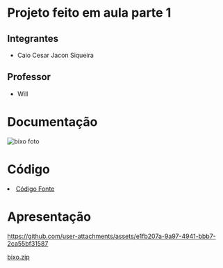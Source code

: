 # Projeto feito em aula parte 1


## Integrantes

- Caio Cesar Jacon Siqueira
  

## Professor

- Will

# Documentação

![bixo foto](https://github.com/user-attachments/assets/c87dad8c-03d0-45bb-b1b8-993617b07fde)


# Código

<li><a href="src/README.md"> Código Fonte</a></li>

# Apresentação

https://github.com/user-attachments/assets/e1fb207a-9a97-4941-bbb7-2ca55bf31587
















































[bixo.zip](https://github.com/user-attachments/files/18061871/bixo.zip)




